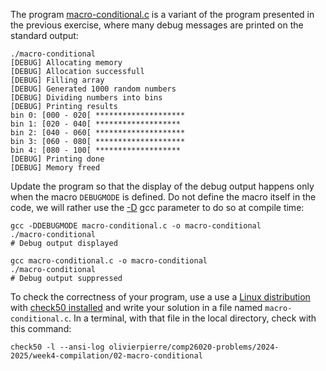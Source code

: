 The program [macro-conditional.c](./comp26020-problems/week4-compilation/02-macro-conditional/macro-conditional.c) is a variant of the program presented in the previous exercise, where many debug messages are printed on the standard output:

```shell
./macro-conditional
[DEBUG] Allocating memory
[DEBUG] Allocation successfull
[DEBUG] Filling array
[DEBUG] Generated 1000 random numbers
[DEBUG] Dividing numbers into bins
[DEBUG] Printing results
bin 0: [000 - 020[ ********************
bin 1: [020 - 040[ *******************
bin 2: [040 - 060[ ********************
bin 3: [060 - 080[ ********************
bin 4: [080 - 100[ *******************
[DEBUG] Printing done
[DEBUG] Memory freed
```

Update the program so that the display of the debug output happens only when the macro `DEBUGMODE` is defined.
Do not define the macro itself in the code, we will rather use the [-D](https://gcc.gnu.org/onlinedocs/gcc/Preprocessor-Options.html) gcc parameter to do so at compile time:

```
gcc -DDEBUGMODE macro-conditional.c -o macro-conditional
./macro-conditional
# Debug output displayed

gcc macro-conditional.c -o macro-conditional
./macro-conditional
# Debug output suppressed
```

To check the correctness of your program, use a use a [Linux distribution](https://github.com/olivierpierre/comp26020-devcontainer) with [check50 installed](exercise-set-1.html#installing-check50) and write your solution in a file named `macro-conditional.c`.
In a terminal, with that file in the local directory, check with this command:

```shell
check50 -l --ansi-log olivierpierre/comp26020-problems/2024-2025/week4-compilation/02-macro-conditional
```
